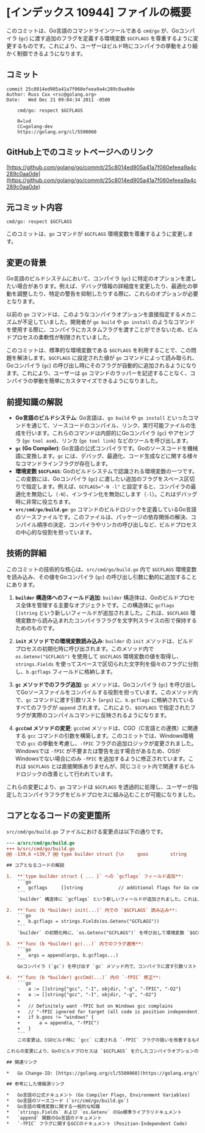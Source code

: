# [インデックス 10944] ファイルの概要

このコミットは、Go言語のコマンドラインツールである `cmd/go` が、Goコンパイラ (`gc`) に渡す追加のフラグを定義する環境変数 `$GCFLAGS` を尊重するように変更するものです。これにより、ユーザーはビルド時にコンパイラの挙動をより細かく制御できるようになります。

## コミット

```
commit 25c8014ed905a41a7f060efeea9a4c289c0aa0de
Author: Russ Cox <rsc@golang.org>
Date:   Wed Dec 21 09:04:34 2011 -0500

    cmd/go: respect $GCFLAGS

    R=lvd
    CC=golang-dev
    https://golang.org/cl/5500060
```

## GitHub上でのコミットページへのリンク

[https://github.com/golang/go/commit/25c8014ed905a41a7f060efeea9a4c289c0aa0de](https://github.com/golang/go/commit/25c8014ed905a41a7f060efeea9a4c289c0aa0de)

## 元コミット内容

`cmd/go: respect $GCFLAGS`

このコミットは、`go` コマンドが `$GCFLAGS` 環境変数を尊重するように変更します。

## 変更の背景

Go言語のビルドシステムにおいて、コンパイラ (`gc`) に特定のオプションを渡したい場合があります。例えば、デバッグ情報の詳細度を変更したり、最適化の挙動を調整したり、特定の警告を抑制したりする際に、これらのオプションが必要となります。

以前の `go` コマンドは、このようなコンパイラオプションを直接指定するメカニズムが不足していました。開発者が `go build` や `go install` のようなコマンドを使用する際に、コンパイラにカスタムフラグを渡すことができないため、ビルドプロセスの柔軟性が制限されていました。

このコミットは、標準的な環境変数である `$GCFLAGS` を利用することで、この問題を解決します。`$GCFLAGS` に設定された値が `go` コマンドによって読み取られ、Goコンパイラ (`gc`) の呼び出し時にそのフラグが自動的に追加されるようになります。これにより、ユーザーは `go` コマンドのラッパーを記述することなく、コンパイラの挙動を簡単にカスタマイズできるようになりました。

## 前提知識の解説

*   **Go言語のビルドシステム**: Go言語は、`go build` や `go install` といったコマンドを通じて、ソースコードのコンパイル、リンク、実行可能ファイルの生成を行います。これらのコマンドは内部的にGoコンパイラ (`gc`) やアセンブラ (`go tool asm`)、リンカ (`go tool link`) などのツールを呼び出します。
*   **`gc` (Go Compiler)**: Go言語の公式コンパイラです。Goのソースコードを機械語に変換します。`gc` には、デバッグ、最適化、コード生成などに関する様々なコマンドラインフラグが存在します。
*   **環境変数 `$GCFLAGS`**: Goのビルドシステムで認識される環境変数の一つです。この変数には、Goコンパイラ (`gc`) に渡したい追加のフラグをスペース区切りで指定します。例えば、`GCFLAGS="-N -l"` と設定すると、コンパイラの最適化を無効にし（`-N`）、インライン化を無効にします（`-l`）。これはデバッグ時に非常に役立ちます。
*   **`src/cmd/go/build.go`**: `go` コマンドのビルドロジックを定義しているGo言語のソースファイルです。このファイルは、パッケージの依存関係の解決、コンパイル順序の決定、コンパイラやリンカの呼び出しなど、ビルドプロセスの中心的な役割を担っています。

## 技術的詳細

このコミットの技術的な核心は、`src/cmd/go/build.go` 内で `$GCFLAGS` 環境変数を読み込み、その値をGoコンパイラ (`gc`) の呼び出し引数に動的に追加することにあります。

1.  **`builder` 構造体へのフィールド追加**:
    `builder` 構造体は、Goのビルドプロセス全体を管理する主要なオブジェクトです。この構造体に `gcflags []string` という新しいフィールドが追加されました。これは、`$GCFLAGS` 環境変数から読み込まれたコンパイラフラグを文字列スライスの形で保持するためのものです。

2.  **`init` メソッドでの環境変数読み込み**:
    `builder` の `init` メソッドは、ビルドプロセスの初期化時に呼び出されます。このメソッド内で `os.Getenv("GCFLAGS")` を使用して `$GCFLAGS` 環境変数の値を取得し、`strings.Fields` を使ってスペースで区切られた文字列を個々のフラグに分割し、`b.gcflags` フィールドに格納します。

3.  **`gc` メソッドでのフラグ追加**:
    `gc` メソッドは、Goコンパイラ (`gc`) を呼び出してGoソースファイルをコンパイルする役割を担っています。このメソッド内で、`gc` コマンドに渡す引数リスト (`args`) に、`b.gcflags` に格納されているすべてのフラグが `append` されます。これにより、`$GCFLAGS` で指定されたフラグが実際のコンパイルコマンドに反映されるようになります。

4.  **`gccCmd` メソッドの変更**:
    `gccCmd` メソッドは、CGO（C言語との連携）に関連する `gcc` コマンドの引数を構築します。このコミットでは、Windows環境での `gcc` の挙動を考慮し、`-fPIC` フラグの追加ロジックが変更されました。Windowsでは `-fPIC` が不要または警告を出す場合があるため、OSがWindowsでない場合にのみ `-fPIC` を追加するように修正されています。これは `$GCFLAGS` とは直接関係ありませんが、同じコミット内で関連するビルドロジックの改善として行われています。

これらの変更により、`go` コマンドは `$GCFLAGS` を透過的に処理し、ユーザーが指定したコンパイラフラグをビルドプロセスに組み込むことが可能になりました。

## コアとなるコードの変更箇所

`src/cmd/go/build.go` ファイルにおける変更点は以下の通りです。

```diff
--- a/src/cmd/go/build.go
+++ b/src/cmd/go/build.go
@@ -139,6 +139,7 @@ type builder struct {\n 	goos        string               // the $GOOS\n 	gobin       string               // the $GOBIN\n 	exe         string               // the executable suffix - "" or ".exe"\n+	gcflags     []string             // additional flags for Go compiler\n 	actionCache map[cacheKey]*action // a cache of already-constructed actions\n 	mkdirCache  map[string]bool      // a cache of created directories\n \n@@ -202,6 +203,7 @@ func (b *builder) init(aflag, nflag, xflag bool) {\n 	if b.goos == "windows" {\n 		b.exe = ".exe"\n 	}\n+	b.gcflags = strings.Fields(os.Getenv("GCFLAGS"))\n \n 	b.arch, err = build.ArchChar(b.goarch)\n 	if err != nil {\n@@ -836,6 +838,7 @@ func mkAbs(dir, f string) string {\n // to generate the named output file. \n func (b *builder) gc(p *Package, ofile string, gcargs, importArgs []string, gofiles []string) error {\n 	args := []string{b.arch + "g", "-o", ofile}\n+\targs = append(args, b.gcflags...)\n 	args = append(args, gcargs...)\n 	args = append(args, importArgs...)\n 	for _, f := range gofiles {\n@@ -890,7 +893,13 @@ func (b *builder) gccld(p *Package, out string, flags []string, obj []string) er\n // gccCmd returns a gcc command line ending with args\n func (b *builder) gccCmd(objdir string, flags []string, args ...string) []string {\n 	// TODO: HOST_CC?\n-\ta := []string{"gcc", "-I", objdir, "-g", "-fPIC", "-O2"}\n+\ta := []string{"gcc", "-I", objdir, "-g", "-O2"}\n+\n+\t// Definitely want -fPIC but on Windows gcc complains\n+\t// "-fPIC ignored for target (all code is position independent)"\n+\tif b.goos != "windows" {\n+\t\ta = append(a, "-fPIC")\n+\t}\n \tswitch b.arch {\n \tcase "8":\n \t\ta = append(a, "-m32")\n```

## コアとなるコードの解説

1.  **`type builder struct { ... }` への `gcflags` フィールド追加**:
    ```go
    +	gcflags     []string             // additional flags for Go compiler
    ```
    `builder` 構造体に `gcflags` という新しいフィールドが追加されました。これは、`$GCFLAGS` 環境変数から取得したコンパイラフラグを文字列スライスとして保持するためのものです。これにより、ビルドプロセス全体でこれらのフラグにアクセスできるようになります。

2.  **`func (b *builder) init(...)` 内での `$GCFLAGS` 読み込み**:
    ```go
    +	b.gcflags = strings.Fields(os.Getenv("GCFLAGS"))
    ```
    `builder` の初期化時に、`os.Getenv("GCFLAGS")` を呼び出して環境変数 `$GCFLAGS` の値を取得します。`strings.Fields` は、取得した文字列をスペースで分割し、個々のフラグを文字列スライスとして `b.gcflags` に代入します。これにより、`$GCFLAGS` に設定されたすべてのフラグがビルドシステムに認識されます。

3.  **`func (b *builder) gc(...)` 内でのフラグ適用**:
    ```go
    +	args = append(args, b.gcflags...)
    ```
    Goコンパイラ (`gc`) を呼び出す `gc` メソッド内で、コンパイラに渡す引数リスト `args` に、`b.gcflags` の内容が追加されます。`...` はスライスを展開して個々の要素を引数として渡すGoの構文です。これにより、`$GCFLAGS` で指定されたすべてのフラグが `gc` コマンドの実行時に適用されます。

4.  **`func (b *builder) gccCmd(...)` 内の `-fPIC` 修正**:
    ```go
    -	a := []string{"gcc", "-I", objdir, "-g", "-fPIC", "-O2"}
    +	a := []string{"gcc", "-I", objdir, "-g", "-O2"}
    +
    +	// Definitely want -fPIC but on Windows gcc complains
    +	// "-fPIC ignored for target (all code is position independent)"
    +	if b.goos != "windows" {
    +		a = append(a, "-fPIC")
    +	}
    ```
    この変更は、CGOビルド時に `gcc` に渡される `-fPIC` フラグの扱いを改善するものです。Windows環境では `-fPIC` が不要であり、警告を発生させる可能性があるため、`b.goos != "windows"` の条件を追加し、Windows以外のOSでのみ `-fPIC` を追加するように修正されました。これは `$GCFLAGS` の機能とは直接関係ありませんが、ビルドシステムの堅牢性を高めるための改善です。

これらの変更により、Goのビルドプロセスは `$GCFLAGS` を介したコンパイラオプションのカスタマイズをサポートし、より柔軟な開発ワークフローを提供できるようになりました。

## 関連リンク

*   Go Change-ID: [https://golang.org/cl/5500060](https://golang.org/cl/5500060)

## 参考にした情報源リンク

*   Go言語の公式ドキュメント (Go Compiler Flags, Environment Variables)
*   Go言語のソースコード (`src/cmd/go/build.go`)
*   Go言語の環境変数に関する一般的な知識
*   `strings.Fields` および `os.Getenv` のGo標準ライブラリドキュメント
*   `append` 関数のGo言語のドキュメント
*   `-fPIC` フラグに関するGCCのドキュメント (Position-Independent Code)
